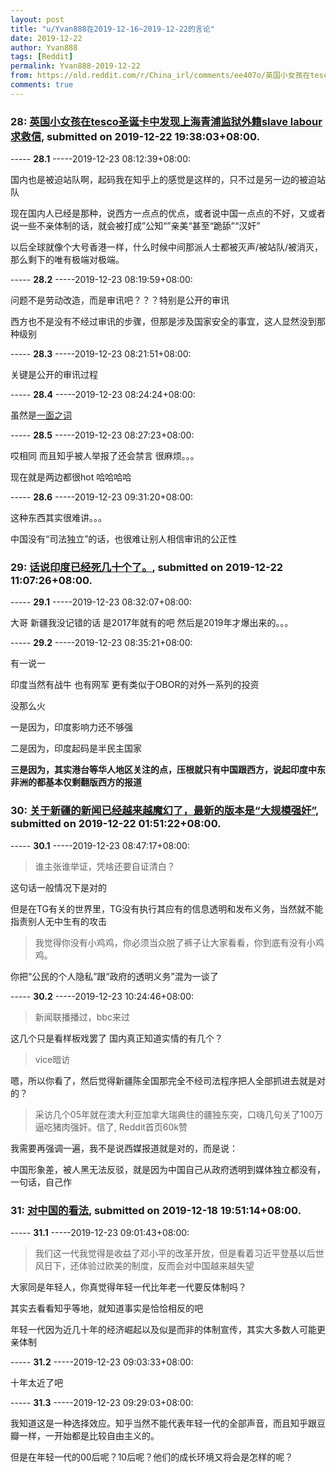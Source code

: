 ```yaml
---
layout: post
title: "u/Yvan888在2019-12-16~2019-12-22的言论"
date: 2019-12-22
author: Yvan888
tags: [Reddit]
permalink: Yvan888-2019-12-22
from: https://old.reddit.com/r/China_irl/comments/ee407o/英国小女孩在tesco圣诞卡中发现上海青浦监狱外籍slave_labour求救信/
comments: true
---
```


### 28: [英国小女孩在tesco圣诞卡中发现上海青浦监狱外籍slave labour求救信](https://old.reddit.com/r/China_irl/comments/ee407o/英国小女孩在tesco圣诞卡中发现上海青浦监狱外籍slave_labour求救信/), submitted on 2019-12-22 19:38:03+08:00.

----- __28.1__ -----2019-12-23 08:12:39+08:00:

国内也是被迫站队啊，起码我在知乎上的感觉是这样的，只不过是另一边的被迫站队

现在国内人已经是那种，说西方一点点的优点，或者说中国一点点的不好，又或者说一些不亲体制的话，就会被打成”公知“”亲美“甚至“跪舔”“汉奸”

以后全球就像个大号香港一样，什么时候中间那派人士都被灭声/被站队/被消灭，那么剩下的唯有极端对极端。

----- __28.2__ -----2019-12-23 08:19:59+08:00:

问题不是劳动改造，而是审讯吧？？？特别是公开的审讯

西方也不是没有不经过审讯的步骤，但那是涉及国家安全的事宜，这人显然没到那种级别

----- __28.3__ -----2019-12-23 08:21:51+08:00:

关键是公开的审讯过程

----- __28.4__ -----2019-12-23 08:24:24+08:00:

虽然是[一面之词](https://www.reddit.com/r/worldnews/comments/ee0s7f/british_supermarket_giant_tesco_halts_rollout_of/fbp7gtc?utm_source=share&utm_medium=web2x)

----- __28.5__ -----2019-12-23 08:27:23+08:00:

哎相同 而且知乎被人举报了还会禁言 很麻烦。。。 

现在就是两边都很hot 哈哈哈哈

----- __28.6__ -----2019-12-23 09:31:20+08:00:

这种东西其实很难讲。。。

中国没有“司法独立”的话，也很难让别人相信审讯的公正性

### 29: [话说印度已经死几十个了。](https://old.reddit.com/r/China_irl/comments/edzl4r/话说印度已经死几十个了/), submitted on 2019-12-22 11:07:26+08:00.

----- __29.1__ -----2019-12-23 08:32:07+08:00:

大哥 新疆我没记错的话 是2017年就有的吧 然后是2019年才爆出来的。。。

----- __29.2__ -----2019-12-23 08:35:21+08:00:

有一说一

印度当然有战牛 也有网军 更有类似于OBOR的对外一系列的投资

没那么火

一是因为，印度影响力还不够强

二是因为，印度起码是半民主国家

**三是因为，其实港台等华人地区关注的点，压根就只有中国跟西方，说起印度中东非洲的都基本仅剩翻版西方的报道**

### 30: [关于新疆的新闻已经越来越魔幻了，最新的版本是“大规模强奸”](https://old.reddit.com/r/China_irl/comments/edsxab/关于新疆的新闻已经越来越魔幻了最新的版本是大规模强奸/), submitted on 2019-12-22 01:51:22+08:00.

----- __30.1__ -----2019-12-23 08:47:17+08:00:

> 谁主张谁举证，凭啥还要自证清白？

这句话一般情况下是对的

但是在TG有关的世界里，TG没有执行其应有的信息透明和发布义务，当然就不能指责别人无中生有的攻击

> 我觉得你没有小鸡鸡，你必须当众脱了裤子让大家看看，你到底有没有小鸡鸡。

你把“公民的个人隐私”跟“政府的透明义务”混为一谈了

----- __30.2__ -----2019-12-23 10:24:46+08:00:

> 新闻联播播过，bbc来过

这几个只是看样板戏罢了 国内真正知道实情的有几个？

> vice暗访

嗯，所以你看了，然后觉得新疆陈全国那完全不经司法程序把人全部抓进去就是对的？

> 采访几个05年就在澳大利亚加拿大瑞典住的疆独东突，口嗨几句关了100万逼吃猪肉强奸。信了, Reddit首页60k赞

我需要再强调一遍，我不是说西媒报道就是对的，而是说：

中国形象差，被人黑无法反驳，就是因为中国自己从政府透明到媒体独立都没有，一句话，自己作

### 31: [对中国的看法](https://old.reddit.com/r/China_irl/comments/ecblvb/对中国的看法/), submitted on 2019-12-18 19:51:14+08:00.

----- __31.1__ -----2019-12-23 09:01:43+08:00:

> 我们这一代我觉得是收益了邓小平的改革开放，但是看着习近平登基以后世风日下，还体验过欧美的制度，反而会对中国越来越失望

大家同是年轻人，你真觉得年轻一代比年老一代要反体制吗？

其实去看看知乎等地，就知道事实是恰恰相反的吧

年轻一代因为近几十年的经济崛起以及似是而非的体制宣传，其实大多数人可能更亲体制

----- __31.2__ -----2019-12-23 09:03:33+08:00:

十年太近了吧

----- __31.3__ -----2019-12-23 09:29:03+08:00:

我知道这是一种选择效应。知乎当然不能代表年轻一代的全部声音，而且知乎跟豆瓣一样，一开始都是比较自由主义的。

但是在年轻一代的00后呢？10后呢？他们的成长环境又将会是怎样的呢？

